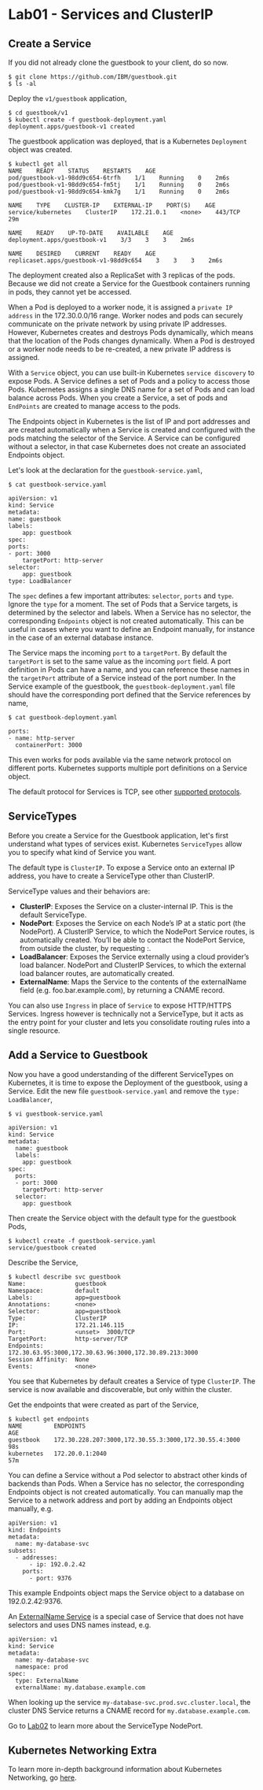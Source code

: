 # Lab01 - Services and ClusterIP

## Create a Service

If you did not already clone the guestbook to your client, do so now. 

```
$ git clone https://github.com/IBM/guestbook.git
$ ls -al
```

Deploy the `v1/guestbook` application,

```
$ cd guestbook/v1
$ kubectl create -f guestbook-deployment.yaml
deployment.apps/guestbook-v1 created
```

The guestbook application was deployed, that is a Kubernetes `Deployment` object was created. 

```
$ kubectl get all
NAME    READY    STATUS    RESTARTS    AGE
pod/guestbook-v1-98dd9c654-6trfh    1/1    Running    0    2m6s
pod/guestbook-v1-98dd9c654-fm5tj    1/1    Running    0    2m6s
pod/guestbook-v1-98dd9c654-kmk7g    1/1    Running    0    2m6s

NAME    TYPE    CLUSTER-IP    EXTERNAL-IP    PORT(S)    AGE
service/kubernetes    ClusterIP    172.21.0.1    <none>    443/TCP    29m

NAME    READY    UP-TO-DATE    AVAILABLE    AGE
deployment.apps/guestbook-v1    3/3    3    3    2m6s

NAME    DESIRED    CURRENT    READY    AGE
replicaset.apps/guestbook-v1-98dd9c654    3    3    3    2m6s
```

The deployment created also a ReplicaSet with 3 replicas of the pods. Because we did not create a Service for the Guestbook containers running in pods, they cannot yet be accessed. 

When a Pod is deployed to a worker node, it is assigned a `private IP address` in the 172.30.0.0/16 range. Worker nodes and pods can securely communicate on the private network by using private IP addresses. However, Kubernetes creates and destroys Pods dynamically, which means that the location of the Pods changes dynamically. When a Pod is destroyed or a worker node needs to be re-created, a new private IP address is assigned.

With a `Service` object, you can use built-in Kubernetes `service discovery` to expose Pods. A Service defines a set of Pods and a policy to access those Pods. Kubernetes assigns a single DNS name for a set of Pods and can load balance across Pods. When you create a Service, a set of pods and `EndPoints` are created to manage access to the pods.

The Endpoints object in Kubernetes is the list of IP and port addresses and are created automatically when a Service is created and configured with the pods matching the selector of the Service. A Service can be configured without a selector, in that case Kubernetes does not create an associated Endpoints object.

Let's look at the declaration for the `guestbook-service.yaml`,

```
$ cat guestbook-service.yaml

apiVersion: v1
kind: Service
metadata:
name: guestbook
labels:
    app: guestbook
spec:
ports:
- port: 3000
    targetPort: http-server
selector:
    app: guestbook
type: LoadBalancer
```

The `spec` defines a few important attributes: `selector`, `ports` and `type`. Ignore the `type` for a moment. The set of Pods that a Service targets, is determined by the selector and labels. When a Service has no selector, the corresponding `Endpoints` object is not created automatically. This can be useful in cases where you want to define an Endpoint manually, for instance in the case of an external database instance.

The Service maps the incoming `port` to a `targetPort`. By default the `targetPort` is set to the same value as the incoming `port` field. A port definition in Pods can have a name, and you can reference these names in the `targetPort` attribute of a Service instead of the port number. In the Service example of the guestbook, the `guestbook-deployment.yaml` file should have the corresponding port defined that the Service references by name,

```
$ cat guestbook-deployment.yaml

ports:
- name: http-server
  containerPort: 3000
```

This even works for pods available via the same network protocol on different ports. Kubernetes supports multiple port definitions on a Service object. 

The default protocol for Services is TCP, see other [supported protocols](https://kubernetes.io/docs/concepts/services-networking/service/#protocol-support). 

## ServiceTypes

Before you create a Service for the Guestbook application, let's first understand what types of services exist. Kubernetes `ServiceTypes` allow you to specify what kind of Service you want. 

The default type is `ClusterIP`. To expose a Service onto an external IP address, you have to create a ServiceType other than ClusterIP.

ServiceType values and their behaviors are:

- **ClusterIP**: Exposes the Service on a cluster-internal IP. This is the default ServiceType.
- **NodePort**: Exposes the Service on each Node’s IP at a static port (the NodePort). A ClusterIP Service, to which the NodePort Service routes, is automatically created. You’ll be able to contact the NodePort Service, from outside the cluster, by requesting <NodeIP>:<NodePort>.
- **LoadBalancer**: Exposes the Service externally using a cloud provider’s load balancer. NodePort and ClusterIP Services, to which the external load balancer routes, are automatically created.
- **ExternalName**: Maps the Service to the contents of the externalName field (e.g. foo.bar.example.com), by returning a CNAME record.

You can also use `Ingress` in place of `Service` to expose HTTP/HTTPS Services. Ingress however is technically not a ServiceType, but it acts as the entry point for your cluster and lets you consolidate routing rules into a single resource.

## Add a Service to Guestbook

Now you have a good understanding of the different ServiceTypes on Kubernetes, it is time to expose the Deployment of the guestbook, using a Service. Edit the new file `guestbook-service.yaml` and remove the `type: LoadBalancer`,

```
$ vi guestbook-service.yaml

apiVersion: v1
kind: Service
metadata:
  name: guestbook
  labels:
    app: guestbook
spec:
  ports:
  - port: 3000
    targetPort: http-server
  selector:
    app: guestbook
```

Then create the Service object with the default type for the guestbook Pods,

```
$ kubectl create -f guestbook-service.yaml
service/guestbook created
```

Describe the Service,

```
$ kubectl describe svc guestbook
Name:              guestbook
Namespace:         default
Labels:            app=guestbook
Annotations:       <none>
Selector:          app=guestbook
Type:              ClusterIP
IP:                172.21.146.115
Port:              <unset>  3000/TCP
TargetPort:        http-server/TCP
Endpoints:         172.30.63.95:3000,172.30.63.96:3000,172.30.89.213:3000
Session Affinity:  None
Events:            <none>
```

You see that Kubernetes by default creates a Service of type `ClusterIP`. The service is now available and discoverable, but only within the cluster.

Get the endpoints that were created as part of the Service,

```
$ kubectl get endpoints
NAME         ENDPOINTS                                               AGE
guestbook    172.30.228.207:3000,172.30.55.3:3000,172.30.55.4:3000   98s
kubernetes   172.20.0.1:2040                                         57m
```

You can define a Service without a Pod selector to abstract other kinds of backends than Pods. When a Service has no selector, the corresponding Endpoints object is not created automatically. You can manually map the Service to a network address and port by adding an Endpoints object manually, e.g. 

```
apiVersion: v1
kind: Endpoints
metadata:
  name: my-database-svc
subsets:
  - addresses:
      - ip: 192.0.2.42
    ports:
      - port: 9376
```

This example Endpoints object maps the Service object to a database on 192.0.2.42:9376.

An [ExternalName Service](https://kubernetes.io/docs/concepts/services-networking/service/#externalname) is a special case of Service that does not have selectors and uses DNS names instead, e.g. 

```
apiVersion: v1
kind: Service
metadata:
  name: my-database-svc
  namespace: prod
spec:
  type: ExternalName
  externalName: my.database.example.com
```

When looking up the service `my-database-svc.prod.svc.cluster.local`, the cluster DNS Service returns a CNAME record for `my.database.example.com`.

Go to [Lab02](../Lab02/README.md) to learn more about the ServiceType NodePort.

## Kubernetes Networking Extra

To learn more in-depth background information about Kubernetes Networking, go [here](README2.md). 
